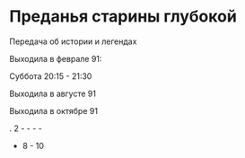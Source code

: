 # Преданья старины глубокой

Передача об истории и легендах

Выходила в феврале 91:

Суббота 20:15 - 21:30

Выходила в августе 91

Выходила в октябре 91

.   2   -   -   -   -
-   8   -   10
